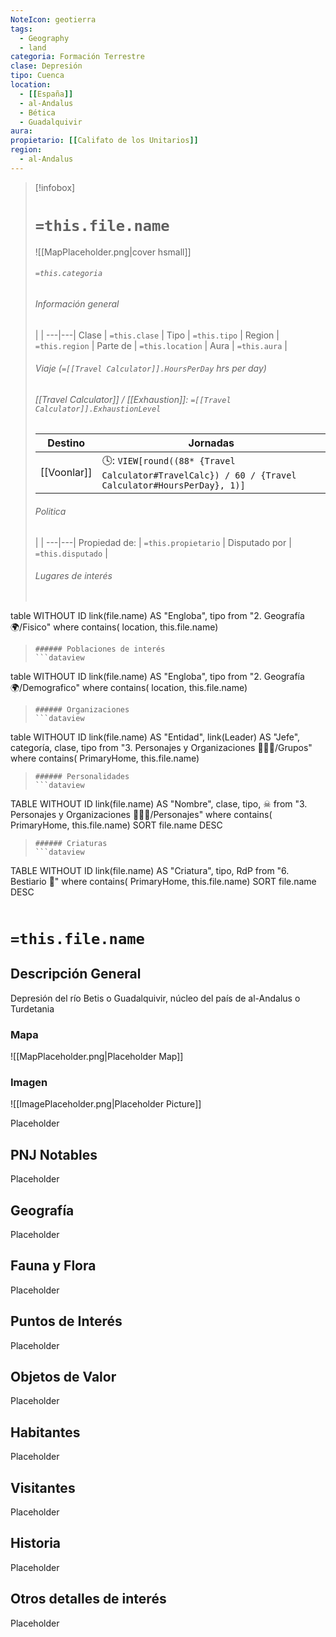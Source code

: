 ```yaml
---
NoteIcon: geotierra
tags:
  - Geography 
  - land 
categoria: Formación Terrestre
clase: Depresión
tipo: Cuenca
location: 
  - [[España]]
  - al-Andalus
  - Bética 
  - Guadalquivir 
aura:
propietario: [[Califato de los Unitarios]]
region:
  - al-Andalus  
---
```


> [!infobox]
> # `=this.file.name`
> ![[MapPlaceholder.png|cover hsmall]]
> ###### `=this.categoria` 
> ###### Información general
>  |   |
> ---|---|
> Clase | `=this.clase` |
> Tipo | `=this.tipo` |
> Region | `=this.region` |
> Parte de | `=this.location` |
> Aura | `=this.aura`  |
> ###### Viaje (`=[[Travel Calculator]].HoursPerDay` hrs per day)
> ###### [[Travel Calculator]]  / [[Exhaustion]]:  `=[[Travel Calculator]].ExhaustionLevel`
> Destino |  Jornadas  |
> ---|---|
> [[Voonlar]] | 🕓: `VIEW[round((88* {Travel Calculator#TravelCalc}) / 60 / {Travel Calculator#HoursPerDay}, 1)]`      |
> ###### Politica
>  |   |
> ---|---|
> Propiedad de: | `=this.propietario` |
> Disputado por | `=this.disputado` |
>###### Lugares de interés
> ```dataview
table WITHOUT ID link(file.name) AS "Engloba",  tipo
from "2. Geografía 🌍/Fisico"
where contains( location, this.file.name)
>```
>###### Poblaciones de interés
> ```dataview
table WITHOUT ID link(file.name) AS "Engloba",  tipo
from "2. Geografía 🌍/Demografico"
where contains( location, this.file.name)
>```
>###### Organizaciones
> ```dataview
table WITHOUT ID link(file.name) AS "Entidad", link(Leader) AS "Jefe", categoría, clase, tipo
from "3. Personajes y Organizaciones 🧑‍🤝‍🧑/Grupos"
where contains( PrimaryHome, this.file.name)
>```
>###### Personalidades 
>```dataview
TABLE WITHOUT ID link(file.name) AS "Nombre", clase, tipo, ☠
from "3. Personajes y Organizaciones 🧑‍🤝‍🧑/Personajes"
where contains( PrimaryHome, this.file.name)
SORT file.name DESC
>```
>###### Criaturas
> ```dataview
TABLE WITHOUT ID link(file.name) AS "Criatura", tipo, RdP
from "6. Bestiario 🐉"
where contains( PrimaryHome, this.file.name)
SORT file.name DESC
>```


# `=this.file.name`
## Descripción General
 <section class="wa-section main-content"><p>Depresión del río <span class="article-link article-explorer-link entity-link wa-link" data-article-privacy="public" data-article-id="aecc1888-b51c-4381-aea7-57c172e3a4d9" data-template-type="location" data-article="aecc1888-b51c-4381-aea7-57c172e3a4d9">Betis</span> o Guadalquivir, núcleo del país de al-Andalus o <span class="article-link article-explorer-link entity-link wa-link" data-article-privacy="public" data-article-id="cd182751-3522-4711-b147-db2c15db0f3b" data-template-type="location" data-article="cd182751-3522-4711-b147-db2c15db0f3b">Turdetania</span></p></section>   

### Mapa
![[MapPlaceholder.png|Placeholder Map]]

### Imagen
![[ImagePlaceholder.png|Placeholder Picture]]

Placeholder

## PNJ Notables
Placeholder

## Geografía
Placeholder

## Fauna y Flora
Placeholder

## Puntos de Interés
Placeholder

## Objetos de Valor
Placeholder

## Habitantes
Placeholder

## Visitantes
Placeholder

## Historia
Placeholder

## Otros detalles de interés
Placeholder


